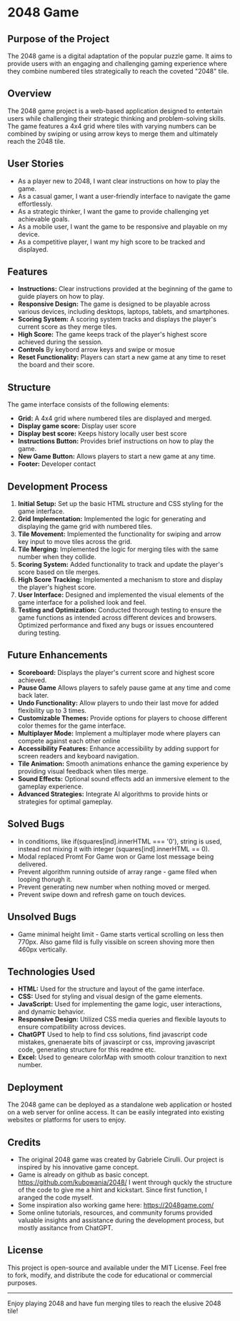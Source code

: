 # 2048 Game

## Purpose of the Project
The 2048 game is a digital adaptation of the popular puzzle game. It aims to provide users with an engaging and challenging gaming experience where they combine numbered tiles strategically to reach the coveted "2048" tile.

## Overview
The 2048 game project is a web-based application designed to entertain users while challenging their strategic thinking and problem-solving skills. The game features a 4x4 grid where tiles with varying numbers can be combined by swiping or using arrow keys to merge them and ultimately reach the 2048 tile.

## User Stories
- As a player new to 2048, I want clear instructions on how to play the game.
- As a casual gamer, I want a user-friendly interface to navigate the game effortlessly.
- As a strategic thinker, I want the game to provide challenging yet achievable goals.
- As a mobile user, I want the game to be responsive and playable on my device.
- As a competitive player, I want my high score to be tracked and displayed.

## Features
- **Instructions:** Clear instructions provided at the beginning of the game to guide players on how to play.
- **Responsive Design:** The game is designed to be playable across various devices, including desktops, laptops, tablets, and smartphones.
- **Scoring System:** A scoring system tracks and displays the player's current score as they merge tiles.
- **High Score:** The game keeps track of the player's highest score achieved during the session.
- **Controls** By keybord arrow keys and swipe or mosue
- **Reset Functionality:** Players can start a new game at any time to reset the board and their score.

## Structure
The game interface consists of the following elements:
- **Grid:** A 4x4 grid where numbered tiles are displayed and merged.
- **Display game score:** Display user score
- **Display best score:** Keeps history locally user best score
- **Instructions Button:** Provides brief instructions on how to play the game.
- **New Game Button:** Allows players to start a new game at any time.
- **Footer:** Developer contact


## Development Process
1. **Initial Setup:** Set up the basic HTML structure and CSS styling for the game interface.
2. **Grid Implementation:** Implemented the logic for generating and displaying the game grid with numbered tiles.
3. **Tile Movement:** Implemented the functionality for swiping and arrow key input to move tiles across the grid.
4. **Tile Merging:** Implemented the logic for merging tiles with the same number when they collide.
5. **Scoring System:** Added functionality to track and update the player's score based on tile merges.
6. **High Score Tracking:** Implemented a mechanism to store and display the player's highest score.
7. **User Interface:** Designed and implemented the visual elements of the game interface for a polished look and feel.
8. **Testing and Optimization:** Conducted thorough testing to ensure the game functions as intended across different devices and browsers. Optimized performance and fixed any bugs or issues encountered during testing.

## Future Enhancements
- **Scoreboard:** Displays the player's current score and highest score achieved.
- **Pause Game** Allows players to safely pause game at any time and come back later.
- **Undo Functionality:** Allow players to undo their last move for added flexibility up to 3 times.
- **Customizable Themes:** Provide options for players to choose different color themes for the game interface.
- **Multiplayer Mode:** Implement a multiplayer mode where players can compete against each other online
- **Accessibility Features:** Enhance accessibility by adding support for screen readers and keyboard navigation.
- **Tile Animation:** Smooth animations enhance the gaming experience by providing visual feedback when tiles merge.
- **Sound Effects:** Optional sound effects add an immersive element to the gameplay experience.
- **Advanced Strategies:** Integrate AI algorithms to provide hints or strategies for optimal gameplay.

## Solved Bugs
- In conditioms, like if(squares[ind].innerHTML === '0'), string is used, instead not mixing it with integer (squares[ind].innerHTML == 0).
- Modal replaced Promt For Game won or Game lost message being delivered.
- Prevent algorithm running outside of array range - game filed when looping thorugh it.
- Prevent generating new number when nothing moved or merged.
- Prevent swipe down and refresh game on touch devices.

## Unsolved Bugs
- Game minimal height limit - Game starts vertical scrolling on less then 770px. Also game fild is fully vissible on screen shoving more then 460px vertically.

## Technologies Used
- **HTML:** Used for the structure and layout of the game interface.
- **CSS:** Used for styling and visual design of the game elements.
- **JavaScript:** Used for implementing the game logic, user interactions, and dynamic behavior.
- **Responsive Design:** Utilized CSS media queries and flexible layouts to ensure compatibility across devices.
- **ChatGPT** Used to help to find css solutions, find javascript code mistakes, gnenaerate bits of javascirpt or css, improving javascript code, generating structure for this readme etc.
- **Excel:** Used to geneare colorMap with smooth colour tranzition to next number.

## Deployment
The 2048 game can be deployed as a standalone web application or hosted on a web server for online access. It can be easily integrated into existing websites or platforms for users to enjoy.

## Credits
- The original 2048 game was created by Gabriele Cirulli. Our project is inspired by his innovative game concept.
- Game is already on github as basic concept. https://github.com/kubowania/2048/
I went through quckly the structure of the code to give me a hint and kickstart. Since first function, I aranged the code myself.
- Some inspiration also working game here: https://2048game.com/
- Some online tutorials, resources, and community forums provided valuable insights and assistance during the development process, but mostly assitance from ChatGPT. 

## License
This project is open-source and available under the MIT License. Feel free to fork, modify, and distribute the code for educational or commercial purposes.

---

Enjoy playing 2048 and have fun merging tiles to reach the elusive 2048 tile!